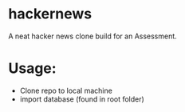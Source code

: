 # hackernews
 A neat hacker news clone build for an Assessment.
 
# Usage:
- Clone repo to local machine
- import database (found in root folder)
